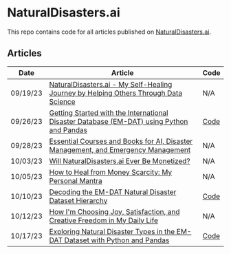 # NaturalDisasters.ai

This repo contains code for all articles published on [NaturalDisasters.ai](https://naturaldisasters.ai/).

## Articles
| **Date** | **Article** | **Code** |
|---|---|---|
|09/19/23|[NaturalDisasters.ai - My Self-Healing Journey by Helping Others Through Data Science](https://naturaldisasters.ai/posts/welcome-to-natural-disasters-ai/)|N/A|
|09/26/23|[Getting Started with the International Disaster Database (EM-DAT) using Python and Pandas](https://naturaldisasters.ai/posts/getting-started-em-dat-international-disaster-database/)|[Code](https://github.com/jrosebr1/NaturalDisastersAI/tree/main/em-dat-getting-started)|
|09/28/23|[Essential Courses and Books for AI, Disaster Management, and Emergency Management](https://naturaldisasters.ai/posts/essential-courses-books-ai-disaster-emergency-management/)|N/A|
|10/03/23|[Will NaturalDisasters.ai Ever Be Monetized?](https://naturaldisasters.ai/posts/naturaldisasters-ai-monetization/)|N/A|
|10/05/23|[How to Heal from Money Scarcity: My Personal Mantra](https://naturaldisasters.ai/posts/heal-money-scarcity-mantra/)|N/A|
|10/10/23|[Decoding the EM-DAT Natural Disaster Dataset Hierarchy](https://naturaldisasters.ai/posts/em-dat-dataset-hierarchy-explained/)|[Code](https://github.com/jrosebr1/NaturalDisastersAI/tree/main/em-dat-hierarchy)|
|10/12/23|[How I'm Choosing Joy, Satisfaction, and Creative Freedom in My Daily Life](https://naturaldisasters.ai/posts/choosing-joy-satisfaction-creative-freedom-daily-life/)|N/A|
|10/17/23|[Exploring Natural Disaster Types in the EM-DAT Dataset with Python and Pandas](https://naturaldisasters.ai/posts/exploring-em-dat-natural-disaster-types/)|[Code](https://github.com/jrosebr1/NaturalDisastersAI/tree/main/em-dat-disaster-types)|